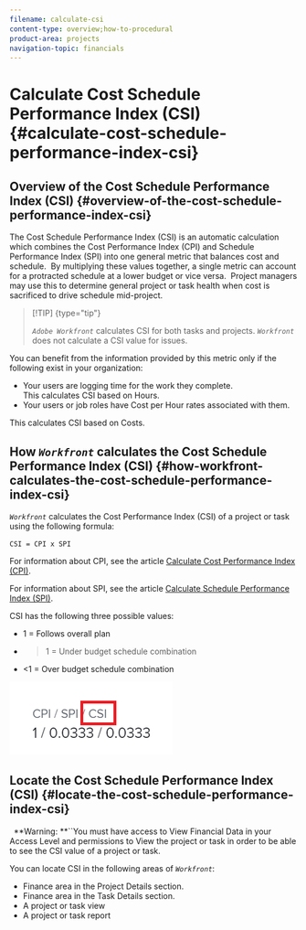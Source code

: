 ```yaml
---
filename: calculate-csi
content-type: overview;how-to-procedural
product-area: projects
navigation-topic: financials
---
```




# Calculate Cost Schedule Performance Index (CSI) {#calculate-cost-schedule-performance-index-csi}



## Overview of the Cost Schedule Performance Index (CSI) {#overview-of-the-cost-schedule-performance-index-csi}

The Cost Schedule Performance Index (CSI) is an automatic calculation which combines the Cost Performance Index (CPI) and Schedule Performance Index (SPI) into one general metric that balances cost and schedule. &nbsp;By multiplying these values together, a single metric can account for a protracted schedule at a lower budget or vice versa. &nbsp;Project managers may use this to determine general project or task health when cost is sacrificed to drive schedule mid-project.


>[!TIP] {type="tip"}
>
>*`Adobe Workfront`* calculates CSI for both tasks and projects. *`Workfront`* does not calculate a CSI value for issues. 


You can benefit from the information provided by this metric only if the following exist in your organization:



* Your users are logging time for the work they complete.  
  This calculates CSI based on Hours.&nbsp;
*  Your users or job roles have Cost per Hour rates associated with them.&nbsp;


  This calculates CSI based on Costs.





## How *`Workfront`* calculates the Cost Schedule Performance Index (CSI) {#how-workfront-calculates-the-cost-schedule-performance-index-csi}

*`Workfront`* calculates the Cost Performance Index (CSI) of a project or task using the following formula:




```
CSI = CPI x SPI
```




For information about CPI, see the article [Calculate Cost Performance Index (CPI)](calculate-cpi.md).


For information about SPI, see the article [Calculate Schedule Performance Index (SPI)](calculate-spi.md).


CSI has the following three possible values:



* 1 = Follows overall plan&nbsp; &nbsp;
* >1 = Under budget schedule combination
* <1 = Over budget schedule combination


![](assets/csi-highlighted.png)




## Locate the Cost Schedule Performance Index (CSI) {#locate-the-cost-schedule-performance-index-csi}

` `**Warning: **``You must have access to View Financial Data in your Access Level and permissions to View the project or task in order to be able to see the CSI value of a project or task.  



You can locate CSI in the following areas of *`Workfront`*:



*  Finance area in the Project Details section. 
*  Finance area in the Task Details section. 
* A project or task view
* A project or task report


